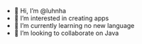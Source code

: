 - 👋 Hi, I’m @luhnha
- 👀 I’m interested in creating apps
- 🌱 I’m currently learning no new language
- 💞️ I’m looking to collaborate on Java

<!---
luhnha/luhnha is a ✨ special ✨ repository because its `README.md` (this file) appears on your GitHub profile.
You can click the Preview link to take a look at your changes.
--->
